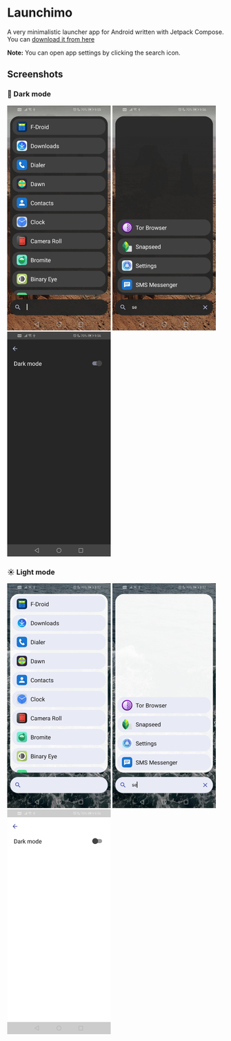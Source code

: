 # Launchimo
A very minimalistic launcher app for Android written with Jetpack Compose. You can [download it from here](https://github.com/dybdeskarphet/launchimo/releases/download/1.1.0/app-release.apk)

**Note:** You can open app settings by clicking the search icon.

## Screenshots
### 🌚 Dark mode
<img src="screenshots/list_dark.jpg" alt="list_dark" width="240" height="520"> <img src="screenshots/search_dark.jpg" alt="search_dark" width="240" height="520"> <img src="screenshots/settings_dark.jpg" alt="settings_dark" width="240" height="520">

### ☀ Light mode
<img src="screenshots/list_light.jpg" alt="list_light" width="240" height="520"> <img src="screenshots/search_light.jpg" alt="search_light" width="240" height="520"> <img src="screenshots/settings_light.jpg" alt="settings_light" width="240" height="520">
